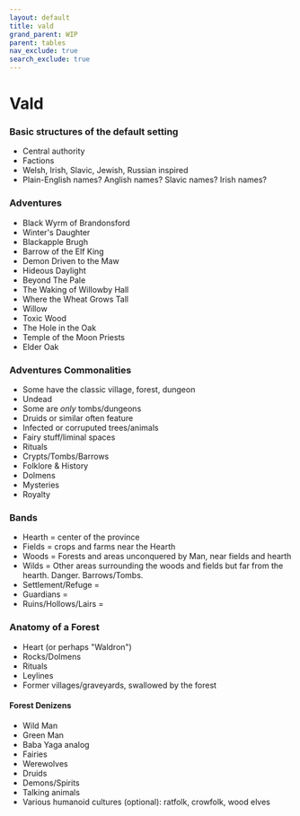 ```yaml
---
layout: default
title: vald
grand_parent: WIP
parent: tables
nav_exclude: true
search_exclude: true
---
```


# Vald

### Basic structures of the default setting
- Central authority
- Factions
- Welsh, Irish, Slavic, Jewish, Russian inspired
- Plain-English names? Anglish names? Slavic names? Irish names?

### Adventures 
- Black Wyrm of Brandonsford
- Winter's Daughter
- Blackapple Brugh
- Barrow of the Elf King
- Demon Driven to the Maw
- Hideous Daylight
- Beyond The Pale
- The Waking of Willowby Hall
- Where the Wheat Grows Tall
- Willow
- Toxic Wood
- The Hole in the Oak
- Temple of the Moon Priests
- Elder Oak

### Adventures Commonalities
- Some have the classic village, forest, dungeon
- Undead
- Some are _only_ tombs/dungeons
- Druids or similar often feature 
- Infected or corruputed trees/animals
- Fairy stuff/liminal spaces
- Rituals
- Crypts/Tombs/Barrows
- Folklore & History
- Dolmens
- Mysteries
- Royalty

### Bands
- Hearth = center of the province
- Fields = crops and farms near the Hearth
- Woods = Forests and areas unconquered by Man, near fields and hearth
- Wilds = Other areas surrounding the woods and fields but far from the hearth. Danger. Barrows/Tombs.
- Settlement/Refuge = 
- Guardians = 
- Ruins/Hollows/Lairs = 

### Anatomy of a Forest
- Heart (or perhaps "Waldron")
- Rocks/Dolmens
- Rituals
- Leylines
- Former villages/graveyards, swallowed by the forest

#### Forest Denizens
- Wild Man
- Green Man
- Baba Yaga analog
- Fairies
- Werewolves
- Druids
- Demons/Spirits
- Talking animals
- Various humanoid cultures (optional): ratfolk, crowfolk, wood elves
